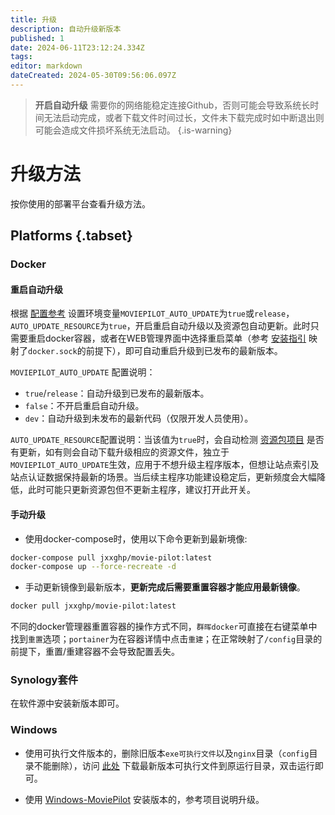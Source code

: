 ```yaml
---
title: 升级
description: 自动升级新版本
published: 1
date: 2024-06-11T23:12:24.334Z
tags: 
editor: markdown
dateCreated: 2024-05-30T09:56:06.097Z
---
```


> **开启自动升级** 需要你的网络能稳定连接Github，否则可能会导致系统长时间无法启动完成，或者下载文件时间过长，文件未下载完成时如中断退出则可能会造成文件损坏系统无法启动。
{.is-warning}


# 升级方法

按你使用的部署平台查看升级方法。

## Platforms {.tabset}

### Docker <i class="mdi mdi-docker"></i>



#### 重启自动升级

根据 [配置参考](/configuration) 设置环境变量`MOVIEPILOT_AUTO_UPDATE`为`true`或`release`，`AUTO_UPDATE_RESOURCE`为`true`，开启重启自动升级以及资源包自动更新。此时只需要重启docker容器，或者在WEB管理界面中选择重启菜单（参考 [安装指引](docker.sock) 映射了`docker.sock`的前提下），即可自动重启升级到已发布的最新版本。

`MOVIEPILOT_AUTO_UPDATE` 配置说明：
- `true`/`release`：自动升级到已发布的最新版本。
- `false`：不开启重启自动升级。
- `dev`：自动升级到未发布的最新代码（仅限开发人员使用）。

`AUTO_UPDATE_RESOURCE`配置说明：当该值为`true`时，会自动检测 [资源包项目](https://github.com/jxxghp/MoviePilot-Resources) 是否有更新，如有则会自动下载升级相应的资源文件，独立于`MOVIEPILOT_AUTO_UPDATE`生效，应用于不想升级主程序版本，但想让站点索引及站点认证数据保持最新的场景。当后续主程序功能建设稳定后，更新频度会大幅降低，此时可能只更新资源包但不更新主程序，建议打开此开关。

#### 手动升级

- 使用docker-compose时，使用以下命令更新到最新境像:

```bash
docker-compose pull jxxghp/movie-pilot:latest
docker-compose up --force-recreate -d
```
- 手动更新镜像到最新版本，**更新完成后需要重置容器才能应用最新镜像**。
```bash
docker pull jxxghp/movie-pilot:latest
```

不同的docker管理器重置容器的操作方式不同，`群晖docker`可直接在右键菜单中找到`重置`选项；`portainer`为在容器详情中点击`重建`；在正常映射了`/config`目录的前提下，重置/重建容器不会导致配置丢失。


### Synology套件 <i class="mdi mdi-linux"></i>

在软件源中安装新版本即可。

### Windows <i class="mdi mdi-microsoft-windows"></i>
- 使用可执行文件版本的，删除旧版本`exe可执行文件`以及`nginx`目录（`config`目录不能删除），访问 [此处](https://github.com/jxxghp/MoviePilot/releases) 下载最新版本可执行文件到原运行目录，双击运行即可。

- 使用 [Windows-MoviePilot](https://github.com/developer-wlj/Windows-MoviePilot) 安装版本的，参考项目说明升级。
